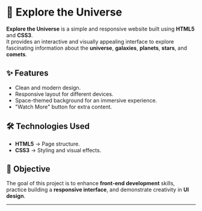 # 🌌 Explore the Universe

**Explore the Universe** is a simple and responsive website built using **HTML5** and **CSS3**.  
It provides an interactive and visually appealing interface to explore fascinating information about the **universe**, **galaxies**, **planets**, **stars**, and **comets**.

## ✨ Features
- Clean and modern design.
- Responsive layout for different devices.
- Space-themed background for an immersive experience.
- "Watch More" button for extra content.

## 🛠️ Technologies Used
- **HTML5** → Page structure.
- **CSS3** → Styling and visual effects.

## 🎯 Objective
The goal of this project is to enhance **front-end development** skills, practice building a **responsive interface**, and demonstrate creativity in **UI design**.




---

